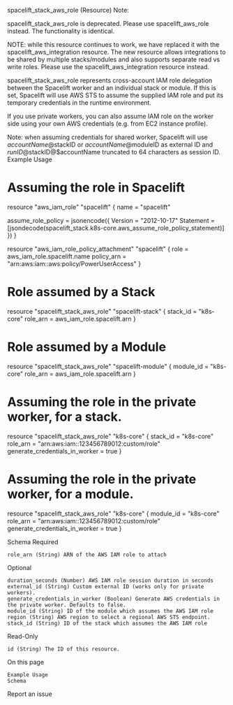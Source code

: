 
spacelift_stack_aws_role (Resource)
Note:

spacelift_stack_aws_role is deprecated. Please use spacelift_aws_role instead. The functionality is identical.

NOTE: while this resource continues to work, we have replaced it with the spacelift_aws_integration resource. The new resource allows integrations to be shared by multiple stacks/modules and also supports separate read vs write roles. Please use the spacelift_aws_integration resource instead.

spacelift_stack_aws_role represents cross-account IAM role delegation between the Spacelift worker and an individual stack or module. If this is set, Spacelift will use AWS STS to assume the supplied IAM role and put its temporary credentials in the runtime environment.

If you use private workers, you can also assume IAM role on the worker side using your own AWS credentials (e.g. from EC2 instance profile).

Note: when assuming credentials for shared worker, Spacelift will use $accountName@$stackID or $accountName@$moduleID as external ID and $runID@$stackID@$accountName truncated to 64 characters as session ID.
Example Usage

# Assuming the role in Spacelift
resource "aws_iam_role" "spacelift" {
  name = "spacelift"

  assume_role_policy = jsonencode({
    Version   = "2012-10-17"
    Statement = [jsondecode(spacelift_stack.k8s-core.aws_assume_role_policy_statement)]
  })
}

resource "aws_iam_role_policy_attachment" "spacelift" {
  role       = aws_iam_role.spacelift.name
  policy_arn = "arn:aws:iam::aws:policy/PowerUserAccess"
}

# Role assumed by a Stack
resource "spacelift_stack_aws_role" "spacelift-stack" {
  stack_id = "k8s-core"
  role_arn = aws_iam_role.spacelift.arn
}

# Role assumed by a Module
resource "spacelift_stack_aws_role" "spacelift-module" {
  module_id = "k8s-core"
  role_arn  = aws_iam_role.spacelift.arn
}

# Assuming the role in the private worker, for a stack.
resource "spacelift_stack_aws_role" "k8s-core" {
  stack_id                       = "k8s-core"
  role_arn                       = "arn:aws:iam::123456789012:custom/role"
  generate_credentials_in_worker = true
}

# Assuming the role in the private worker, for a module.
resource "spacelift_stack_aws_role" "k8s-core" {
  module_id                      = "k8s-core"
  role_arn                       = "arn:aws:iam::123456789012:custom/role"
  generate_credentials_in_worker = true
}

Schema
Required

    role_arn (String) ARN of the AWS IAM role to attach

Optional

    duration_seconds (Number) AWS IAM role session duration in seconds
    external_id (String) Custom external ID (works only for private workers).
    generate_credentials_in_worker (Boolean) Generate AWS credentials in the private worker. Defaults to false.
    module_id (String) ID of the module which assumes the AWS IAM role
    region (String) AWS region to select a regional AWS STS endpoint.
    stack_id (String) ID of the stack which assumes the AWS IAM role

Read-Only

    id (String) The ID of this resource.

On this page

    Example Usage
    Schema

Report an issue 